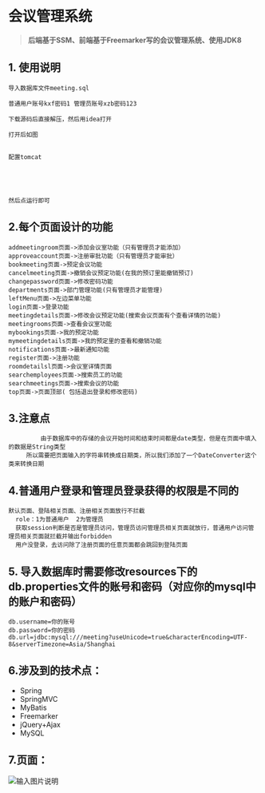 # 会议管理系统

> **后端基于SSM、前端基于Freemarker写的会议管理系统、使用JDK8**

## 1. 使用说明

```
导入数据库文件meeting.sql

普通用户账号kxf密码1 管理员账号xzb密码123

下载源码后直接解压，然后用idea打开

打开后如图


配置tomcat





然后点运行即可
```



## 2.每个页面设计的功能

 		

```
addmeetingroom页面->添加会议室功能（只有管理员才能添加）
approveaccount页面->注册审批功能（只有管理员才能审批）
bookmeeting页面->预定会议功能
cancelmeeting页面->撤销会议预定功能(在我的预订里能撤销预订)
changepassword页面->修改密码功能
departments页面->部门管理功能(只有管理员才能管理)
leftMenu页面->左边菜单功能
login页面->登录功能
meetingdetails页面->修改会议预定功能(搜索会议页面有个查看详情的功能)
meetingrooms页面->查看会议室功能
mybookings页面->我的预定功能
mymeetingdetails页面->我的预定里的查看和撤销功能
notifications页面->最新通知功能
register页面->注册功能
roomdetailsl页面->会议室详情页面
searchemployees页面->搜索员工的功能
searchmeetings页面->搜索会议的功能
top页面->页面顶部( 包括退出登录和修改密码)
```



## 3.注意点

```
         由于数据库中的存储的会议开始时间和结束时间都是date类型，但是在页面中填入的数据是String类型
     所以需要把页面输入的字符串转换成日期类，所以我们添加了一个DateConverter这个类来转换日期
```



## 4.普通用户登录和管理员登录获得的权限是不同的

```
默认页面、登陆相关页面、注册相关页面放行不拦截
  role：1为普通用户  2为管理员
  获取session判断是否是管理员访问，管理员访问管理员相关页面就放行，普通用户访问管理员相关页面就拦截并输出forbidden
  用户没登录，去访问除了注册页面的任意页面都会跳回到登陆页面
```



## 5. 导入数据库时需要修改resources下的db.properties文件的账号和密码（对应你的mysql中的账户和密码）

```
db.username=你的账号
db.password=你的密码
db.url=jdbc:mysql:///meeting?useUnicode=true&characterEncoding=UTF-8&serverTimezone=Asia/Shanghai
```



## 6.涉及到的技术点：

- Spring
- SpringMVC
- MyBatis
- Freemarker
- jQuery+Ajax
- MySQL

## 7.页面：
![输入图片说明](https://images.gitee.com/uploads/images/2021/0519/161416_a92519c7_7650733.png "屏幕截图.png")